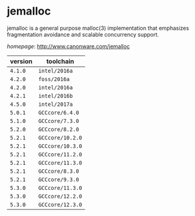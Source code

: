 # jemalloc

jemalloc is a general purpose malloc(3) implementation that emphasizes fragmentation avoidance and  scalable concurrency support.

*homepage*: <http://www.canonware.com/jemalloc>

version | toolchain
--------|----------
``4.1.0`` | ``intel/2016a``
``4.2.0`` | ``foss/2016a``
``4.2.0`` | ``intel/2016a``
``4.2.1`` | ``intel/2016b``
``4.5.0`` | ``intel/2017a``
``5.0.1`` | ``GCCcore/6.4.0``
``5.1.0`` | ``GCCcore/7.3.0``
``5.2.0`` | ``GCCcore/8.2.0``
``5.2.1`` | ``GCCcore/10.2.0``
``5.2.1`` | ``GCCcore/10.3.0``
``5.2.1`` | ``GCCcore/11.2.0``
``5.2.1`` | ``GCCcore/11.3.0``
``5.2.1`` | ``GCCcore/8.3.0``
``5.2.1`` | ``GCCcore/9.3.0``
``5.3.0`` | ``GCCcore/11.3.0``
``5.3.0`` | ``GCCcore/12.2.0``
``5.3.0`` | ``GCCcore/12.3.0``
